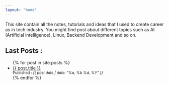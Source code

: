 ```yaml
---
layout: "home"
---
```


This site contain all the notes, tutorials and ideas that I used to create
career as in tech industry.
You might find post about different topics such as AI (Artificial intelligence),
Linux, Backend Development and so on.

## Last Posts :

<ul>
  {% for post in site.posts %}
    <li>
      <a href="{{ post.url | relative_url }}">{{ post.title }}</a>
      <div>
        <small>Published : <em>{{ post.date | date: "%a, %b %d, %Y" }}</em></small>
      </div>
    </li>
  {% endfor %}
</ul>
